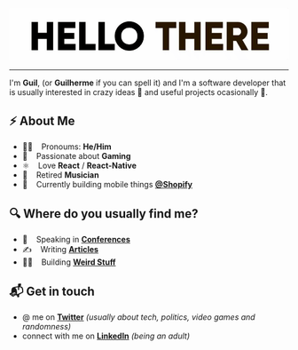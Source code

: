 <!-- # Hello, nerds 🤓 -->

![hello there](https://github.com/gvarandas/gvarandas/blob/master/title.gif?raw=true)

---

I'm **Guil**, (or **Guilherme** if you can spell it) and I'm a software developer that is usually interested in crazy ideas 🦄  and useful projects ocasionally 🤖.

## ⚡️ About Me

* 🧑‍🎤 &nbsp;&nbsp; Pronoums: **He/Him**
* 👾 &nbsp;&nbsp; Passionate about **Gaming**
* ⚛️ &nbsp;&nbsp; Love **React** / **React-Native**
* 🎼 &nbsp;&nbsp; Retired **Musician**
* 📱 &nbsp;&nbsp; Currently building mobile things [**@Shopify**](https://github.com/Shopify)

## 🔍 Where do you usually find me?

* 🎤 &nbsp;&nbsp; Speaking in [**Conferences**](https://www.youtube.com/watch?v=otDl8PGYT4s)
* ✍️ &nbsp;&nbsp; Writing [**Articles**](https://gvarandas.me/blog)
* 👷‍♂️ &nbsp;&nbsp; Building [**Weird Stuff**](https://gvarandas.me)

## 📬 Get in touch

* @ me on [**Twitter**](https://twitter.com/jgvarandas) *(usually about tech, politics, video games and randomness)*
* connect with me on [**LinkedIn**](https://www.linkedin.com/in/guilhermevarandas) *(being an adult)*
